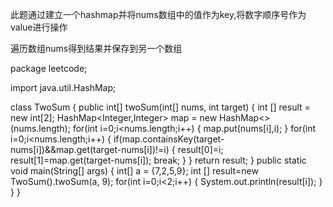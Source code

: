此题通过建立一个hashmap并将nums数组中的值作为key,将数字顺序号作为value进行操作

遍历数组nums得到结果并保存到另一个数组

package leetcode;

import java.util.HashMap;

class TwoSum {
    public int[] twoSum(int[] nums, int target) {
        int [] result = new int[2];
        HashMap<Integer,Integer> map = new HashMap<>(nums.length);
        for(int i=0;i<nums.length;i++) {
        	map.put(nums[i],i);
        }
        for(int i=0;i<nums.length;i++) {
        	if(map.containsKey(target-nums[i])&&map.get(target-nums[i])!=i) {
        		result[0]=i;
        		result[1]=map.get(target-nums[i]);
        		break;
        } 
    }
		return result;
    }
   public static void main(String[] args) {
    	int[] a = {7,2,5,9};
    	int [] result=new TwoSum().twoSum(a, 9);
    	for(int i=0;i<2;i++) {
    		System.out.println(result[i]);
    	}
    }
}